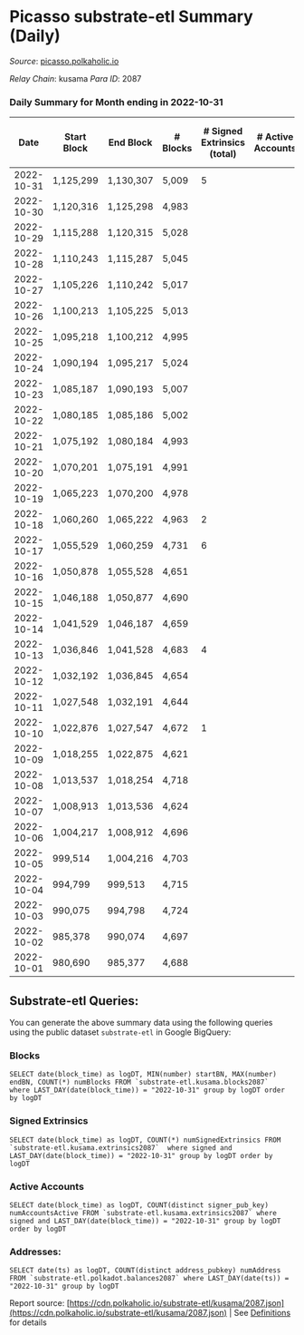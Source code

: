 # Picasso substrate-etl Summary (Daily)

_Source_: [picasso.polkaholic.io](https://picasso.polkaholic.io)

*Relay Chain*: kusama
*Para ID*: 2087



### Daily Summary for Month ending in 2022-10-31


| Date | Start Block | End Block | # Blocks | # Signed Extrinsics (total) | # Active Accounts | # Passive | # New | # Addresses with Balances | # Events | # Transfers | # XCM Transfers In | # XCM Transfers Out |
| ---- | ----------- | --------- | -------- | --------------------------- | ----------------- | --------- | ----- | ------------------------- | -------- | ----------- | ------------------ | ------------------- |
| 2022-10-31 | 1,125,299 | 1,130,307 | 5,009  | 5 |  |  |  | 20 | 10,116 | 66  |   |   |
| 2022-10-30 | 1,120,316 | 1,125,298 | 4,983  |  |  |  |  |  | 9,969 |   |   |   |
| 2022-10-29 | 1,115,288 | 1,120,315 | 5,028  |  |  |  |  | 20 | 10,059 |   |   |   |
| 2022-10-28 | 1,110,243 | 1,115,287 | 5,045  |  |  |  |  |  | 10,093 |   |   |   |
| 2022-10-27 | 1,105,226 | 1,110,242 | 5,017  |  |  |  |  | 20 | 10,039 |   |   |   |
| 2022-10-26 | 1,100,213 | 1,105,225 | 5,013  |  |  |  |  | 20 | 10,034 |   | 1  |   |
| 2022-10-25 | 1,095,218 | 1,100,212 | 4,995  |  |  |  |  | 20 | 9,993 |   |   |   |
| 2022-10-24 | 1,090,194 | 1,095,217 | 5,024  |  |  |  |  |  | 10,051 |   |   |   |
| 2022-10-23 | 1,085,187 | 1,090,193 | 5,007  |  |  |  |  | 20 | 10,017 |   |   |   |
| 2022-10-22 | 1,080,185 | 1,085,186 | 5,002  |  |  |  |  |  | 10,006 |   |   |   |
| 2022-10-21 | 1,075,192 | 1,080,184 | 4,993  |  |  |  |  | 20 | 9,989 |   |   |   |
| 2022-10-20 | 1,070,201 | 1,075,191 | 4,991  |  |  |  |  | 20 | 9,985 |   |   |   |
| 2022-10-19 | 1,065,223 | 1,070,200 | 4,978  |  |  |  |  |  | 9,959 |   |   |   |
| 2022-10-18 | 1,060,260 | 1,065,222 | 4,963  | 2 |  |  |  | 20 | 9,976 | 38  |   |   |
| 2022-10-17 | 1,055,529 | 1,060,259 | 4,731  | 6 |  |  |  | 20 | 9,588 | 88  |   |   |
| 2022-10-16 | 1,050,878 | 1,055,528 | 4,651  |  |  |  |  | 19 | 9,305 |   |   |   |
| 2022-10-15 | 1,046,188 | 1,050,877 | 4,690  |  |  |  |  | 19 | 9,382 |   |   |   |
| 2022-10-14 | 1,041,529 | 1,046,187 | 4,659  |  |  |  |  |  | 9,321 |   |   |   |
| 2022-10-13 | 1,036,846 | 1,041,528 | 4,683  | 4 |  |  |  |  | 9,425 | 38  |   |   |
| 2022-10-12 | 1,032,192 | 1,036,845 | 4,654  |  |  |  |  | 18 | 9,311 |   |   |   |
| 2022-10-11 | 1,027,548 | 1,032,191 | 4,644  |  |  |  |  | 18 | 9,291 |   |   |   |
| 2022-10-10 | 1,022,876 | 1,027,547 | 4,672  | 1 |  |  |  | 18 | 9,351 |   |   |   |
| 2022-10-09 | 1,018,255 | 1,022,875 | 4,621  |  |  |  |  | 18 | 9,245 |   |   |   |
| 2022-10-08 | 1,013,537 | 1,018,254 | 4,718  |  |  |  |  | 18 | 9,438 |   |   |   |
| 2022-10-07 | 1,008,913 | 1,013,536 | 4,624  |  |  |  |  | 18 | 9,251 |   |   |   |
| 2022-10-06 | 1,004,217 | 1,008,912 | 4,696  |  |  |  |  | 18 | 9,398 |   |   |   |
| 2022-10-05 | 999,514 | 1,004,216 | 4,703  |  |  |  |  | 18 | 9,408 |   |   |   |
| 2022-10-04 | 994,799 | 999,513 | 4,715  |  |  |  |  |  | 9,433 |   |   |   |
| 2022-10-03 | 990,075 | 994,798 | 4,724  |  |  |  |  |  | 9,450 |   |   |   |
| 2022-10-02 | 985,378 | 990,074 | 4,697  |  |  |  |  |  | 9,397 |   |   |   |
| 2022-10-01 | 980,690 | 985,377 | 4,688  |  |  |  |  |  | 9,379 |   |   |   |

## Substrate-etl Queries:
You can generate the above summary data using the following queries using the public dataset `substrate-etl` in Google BigQuery:


### Blocks
```
SELECT date(block_time) as logDT, MIN(number) startBN, MAX(number) endBN, COUNT(*) numBlocks FROM `substrate-etl.kusama.blocks2087`  where LAST_DAY(date(block_time)) = "2022-10-31" group by logDT order by logDT
```


### Signed Extrinsics
```
SELECT date(block_time) as logDT, COUNT(*) numSignedExtrinsics FROM `substrate-etl.kusama.extrinsics2087`  where signed and LAST_DAY(date(block_time)) = "2022-10-31" group by logDT order by logDT
```


### Active Accounts
```
SELECT date(block_time) as logDT, COUNT(distinct signer_pub_key) numAccountsActive FROM `substrate-etl.kusama.extrinsics2087` where signed and LAST_DAY(date(block_time)) = "2022-10-31" group by logDT order by logDT
```


### Addresses:
```
SELECT date(ts) as logDT, COUNT(distinct address_pubkey) numAddress FROM `substrate-etl.polkadot.balances2087` where LAST_DAY(date(ts)) = "2022-10-31" group by logDT
```



Report source: [https://cdn.polkaholic.io/substrate-etl/kusama/2087.json](https://cdn.polkaholic.io/substrate-etl/kusama/2087.json) | See [Definitions](/DEFINITIONS.md) for details
